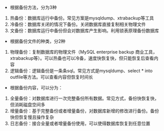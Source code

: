 - 根据备份方法，分为3种
1. 热备份：数据库运行中备份。常见方案是mysqldump、xtrabackup等工具
2. 冷备份：数据库关闭的情况下备份。关闭数据库直接复制相关物理文件
3. 文备份：数据库运行中备份但会对数据库产生影响。利用锁表原理备份数据库
- 根据备份文件的种类，分2种
1. 物理备份：复制数据库的物理文件（MySQL enterprise backup 商业工具，xtrabackup等）。可以热备也可以冷备，速度快恢复快，但只能恢复后查看内容
2. 逻辑备份：逻辑备份是一条条sql。常见方式是mysqldump、select * into outfile等方法。可以查看内容但恢复时间长
- 根据备份内容，可以分为：
1. 全量备份：对数据库进行一次完整备份所有数据。常见方式，备份快恢复快，但消耗磁盘空间多
2. 增量备份：基于完整备份或者增量备份，对数据库新增的修改进行备份。备份快但恢复慢且操作复杂
3. 日志备份：接合全量或者增量备份使用，可以使得数据库恢复到任意位置